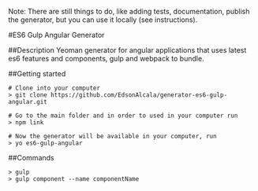 Note: There are still things to do, like adding tests, documentation, publish the generator, but you can use it locally (see instructions).

#ES6 Gulp Angular Generator 

##Description
Yeoman generator for angular applications that uses latest es6 features and components, gulp and webpack to bundle.

##Getting started
```
# Clone into your computer
> git clone https://github.com/EdsonAlcala/generator-es6-gulp-angular.git

# Go to the main folder and in order to used in your computer run
> npm link

# Now the generator will be available in your computer, run
> yo es6-gulp-angular
```

##Commands

```
> gulp 
> gulp component --name componentName

```
